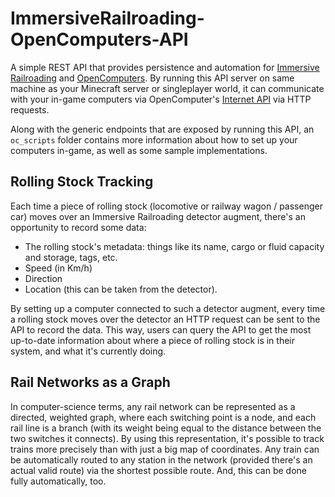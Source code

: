 # ImmersiveRailroading-OpenComputers-API
A simple REST API that provides persistence and automation for [Immersive Railroading](https://github.com/TeamOpenIndustry/ImmersiveRailroading) and [OpenComputers](https://ocdoc.cil.li/). By running this API server on same machine as your Minecraft server or singleplayer world, it can communicate with your in-game computers via OpenComputer's [Internet API](https://ocdoc.cil.li/api:internet) via HTTP requests.

Along with the generic endpoints that are exposed by running this API, an `oc_scripts` folder contains more information about how to set up your computers in-game, as well as some sample implementations.

## Rolling Stock Tracking
Each time a piece of rolling stock (locomotive or railway wagon / passenger car) moves over an Immersive Railroading detector augment, there's an opportunity to record some data:
* The rolling stock's metadata: things like its name, cargo or fluid capacity and storage, tags, etc.
* Speed (in Km/h)
* Direction
* Location (this can be taken from the detector).

By setting up a computer connected to such a detector augment, every time a rolling stock moves over the detector an HTTP request can be sent to the API to record the data. This way, users can query the API to get the most up-to-date information about where a piece of rolling stock is in their system, and what it's currently doing.

## Rail Networks as a Graph
In computer-science terms, any rail network can be represented as a directed, weighted graph, where each switching point is a node, and each rail line is a branch (with its weight being equal to the distance between the two switches it connects). By using this representation, it's possible to track trains more precisely than with just a big map of coordinates. Any train can be automatically routed to any station in the network (provided there's an actual valid route) via the shortest possible route. And, this can be done fully automatically, too.
